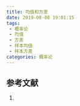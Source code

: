 ```yaml
---
title: 均值和方差
date: 2019-08-08 19:01:15
tags:
 - 概率论
 - 均值
 - 方差
 - 样本均值
 - 样本方差
categories: 概率论
---
```



## 参考文献
1.
